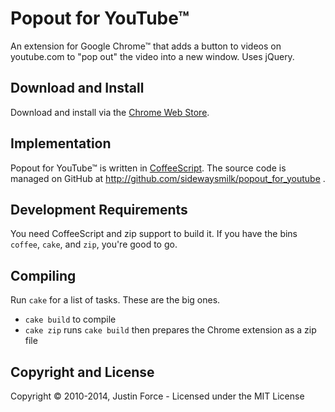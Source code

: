 Popout for YouTube™
===================

An extension for Google Chrome™ that adds a button to videos on youtube.com to
"pop out" the video into a new window. Uses jQuery.

Download and Install
--------------------

Download and install via the [Chrome Web
Store](https://chrome.google.com/webstore/detail/pofekaindcmmojfnfgbpklepkjfilcep).

Implementation
--------------

Popout for YouTube™ is written in [CoffeeScript](http://coffeescript.org). The
source code is managed on GitHub at
http://github.com/sidewaysmilk/popout_for_youtube .

Development Requirements
------------------------

You need CoffeeScript and zip support to build it. If you have the bins
`coffee`, `cake`, and `zip`, you're good to go.

Compiling
---------

Run `cake` for a list of tasks. These are the big ones.

* `cake build` to compile
* `cake zip` runs `cake build` then prepares the Chrome extension as a zip file

Copyright and License
---------------------

Copyright © 2010-2014, Justin Force - Licensed under the MIT License
